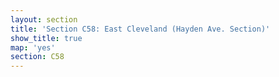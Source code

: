 ```yaml
---
layout: section
title: 'Section C58: East Cleveland (Hayden Ave. Section)'
show_title: true
map: 'yes'
section: C58
---
```

